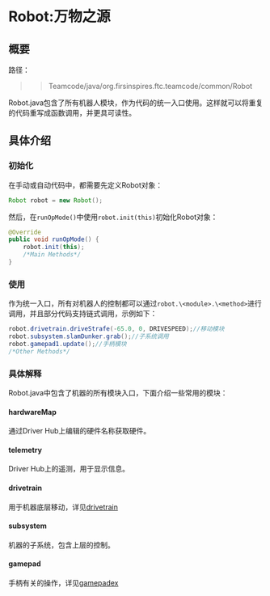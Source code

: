 # Robot:万物之源

## 概要

路径：
> > Teamcode/java/org.firsinspires.ftc.teamcode/common/Robot

Robot.java包含了所有机器人模块，作为代码的统一入口使用。这样就可以将重复的代码重写成函数调用，并更具可读性。

## 具体介绍
### 初始化
在手动或自动代码中，都需要先定义Robot对象：
```java
Robot robot = new Robot();
```
然后，在```runOpMode()```中使用```robot.init(this)```初始化Robot对象：
```java
@Override
public void runOpMode() {
    robot.init(this);
    /*Main Methods*/
}
```
### 使用
作为统一入口，所有对机器人的控制都可以通过```robot.\<module>.\<method>```进行调用，并且部分代码支持链式调用，示例如下：
```java
robot.drivetrain.driveStrafe(-65.0, 0, DRIVESPEED);//移动模块
robot.subsystem.slamDunker.grab();//子系统调用
robot.gamepad1.update();//手柄模块
/*Other Methods*/
```
### 具体解释
Robot.java中包含了机器的所有模块入口，下面介绍一些常用的模块：
#### hardwareMap
通过Driver Hub上编辑的硬件名称获取硬件。
#### telemetry
Driver Hub上的遥测，用于显示信息。
#### drivetrain
用于机器底层移动，详见[drivetrain](drivetrain.md)
#### subsystem
机器的子系统，包含上层的控制。
#### gamepad
手柄有关的操作，详见[gamepadex](gamepadex.md)